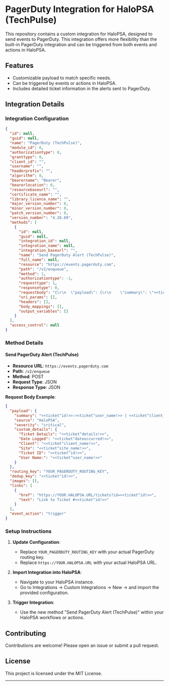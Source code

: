 # PagerDuty Integration for HaloPSA (TechPulse)

This repository contains a custom integration for HaloPSA, designed to send events to PagerDuty. This integration offers more flexibility than the built-in PagerDuty integration and can be triggered from both events and actions in HaloPSA.

## Features

- Customizable payload to match specific needs.
- Can be triggered by events or actions in HaloPSA.
- Includes detailed ticket information in the alerts sent to PagerDuty.

## Integration Details

### Integration Configuration

```json
{
  "id": null,
  "guid": null,
  "name": "PagerDuty (TechPulse)",
  "module_id": 0,
  "authorizationtype": 0,
  "granttype": 0,
  "client_id": "",
  "username": "",
  "headerprefix": "",
  "algorithm": 0,
  "bearername": "Bearer",
  "bearerlocation": 0,
  "resourcebaseurl": "",
  "certificate_name": "",
  "library_licence_name": "",
  "major_version_number": 0,
  "minor_version_number": 0,
  "patch_version_number": 0,
  "version_number": "4.20.69",
  "methods": [
    {
      "id": null,
      "guid": null,
      "integration_id": null,
      "integration_name": null,
      "integration_baseurl": "",
      "name": "Send PagerDuty Alert (TechPulse)",
      "full_name": null,
      "resource": "https://events.pagerduty.com",
      "path": "/v2/enqueue",
      "method": 1,
      "authorizationtype": -1,
      "requesttype": 1,
      "responsetype": 0,
      "requestbody": "{\r\n  \"payload\": {\r\n    \"summary\": \"<<ticket^id!>>:<<ticket^user_name!>> | <<ticket^client_name!>> | <<ticket^summary!>>\",\r\n    \"source\": \"HaloPSA\",\r\n    \"severity\": \"critical\",\r\n    \"custom_details\": {\r\n      \"Ticket Details\": \"<<ticket^details!>>\",\r\n      \"Date Logged\": \"<<ticket^dateoccurred!>>\",\r\n      \"Client\": \"<<ticket^client_name!>>\",\r\n      \"Site\": \"<<ticket^site_name!>>\",\r\n      \"Ticket ID\": \"<<ticket^id!>>\",\r\n      \"User Name:\": \"<<ticket^user_name!>>\"\r\n    }\r\n  },\r\n  \"routing_key\": \"YOUR_PAGERDUTY_ROUTING_KEY\",\r\n  \"dedup_key\": \"<<ticket^id!>>\",\r\n  \"images\": [],\r\n  \"links\": [\r\n    {\r\n      \"href\": \"https://YOUR.HALOPSA.URL/tickets?id=<<ticket^id!>>\",\r\n      \"text\": \"Link to Ticket #<<ticket^id!>>\"\r\n    }\r\n  ],\r\n  \"event_action\": \"trigger\"\r\n}",
      "uri_params": [],
      "headers": [],
      "body_mappings": [],
      "output_variables": []
    }
  ],
  "access_control": null
}
```

### Method Details

#### Send PagerDuty Alert (TechPulse)

- **Resource URL**: `https://events.pagerduty.com`
- **Path**: `/v2/enqueue`
- **Method**: POST
- **Request Type**: JSON
- **Response Type**: JSON

**Request Body Example**:

```json
{
  "payload": {
    "summary": "<<ticket^id!>>:<<ticket^user_name!>> | <<ticket^client_name!>> | <<ticket^summary!>>",
    "source": "HaloPSA",
    "severity": "critical",
    "custom_details": {
      "Ticket Details": "<<ticket^details!>>",
      "Date Logged": "<<ticket^dateoccurred!>>",
      "Client": "<<ticket^client_name!>>",
      "Site": "<<ticket^site_name!>>",
      "Ticket ID": "<<ticket^id!>>",
      "User Name:": "<<ticket^user_name!>>"
    }
  },
  "routing_key": "YOUR_PAGERDUTY_ROUTING_KEY",
  "dedup_key": "<<ticket^id!>>",
  "images": [],
  "links": [
    {
      "href": "https://YOUR.HALOPSA.URL/tickets?id=<<ticket^id!>>",
      "text": "Link to Ticket #<<ticket^id!>>"
    }
  ],
  "event_action": "trigger"
}
```

### Setup Instructions

1. **Update Configuration**:
    - Replace `YOUR_PAGERDUTY_ROUTING_KEY` with your actual PagerDuty routing key.
    - Replace `https://YOUR.HALOPSA.URL` with your actual HaloPSA URL.

2. **Import Integration into HaloPSA**:
    - Navigate to your HaloPSA instance.
    - Go to Integrations -> Custom Integrations -> New -> and import the provided configuration.

3. **Trigger Integration**:
    - Use the new method "Send PagerDuty Alert (TechPulse)" within your HaloPSA workflows or actions.

## Contributing

Contributions are welcome! Please open an issue or submit a pull request.

## License

This project is licensed under the MIT License.

---